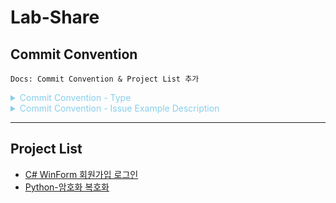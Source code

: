 # Lab-Share
## Commit Convention
`Docs: Commit Convention & Project List 추가`

<details><summary style="color:skyblue">Commit Convention - Type</summary>
<p>
  
> #### Type은 제목의 맨 앞에 위치하며, 가장 앞 글자는 대문자로 작성 (50자 미만 작성 권장)
> #### 커밋에 대한 내용은 보충 설명이 필요할 경우 작성
  
- feat : 새로운 기능 추가
- add : 추가
- fix : (문제가 되는) 버그 수정
- update : (문제가 되지 않는) 내용 수정
- docs : 문서 수정
- style : 코드 포맷팅, 세미콜론 누락, 코드 변경이 없는 경우
- refactor : 코드 리펙토링
- test : 테스트 코드, 리펙토링 테스트 코드 추가
- chore : 빌드 업무 수정, 패키지 매니저 수정
- rename : 파일 및 폴더명 수정, 이동 시
- remove : 파일 및 폴더 삭제 작업
- comment : 필요한 주석 추가 및 변경

</p>
</details>

<details><summary style="color:skyblue">Commit Convention - Issue Example Description</summary>
<p>

- Resolves: #111
- See also: #222, #333

</p>
</details>

- - -

## Project List
- [C# WinForm 회원가입 로그인](https://github.com/kgyujin/Lab-Share/tree/main/C%20Sharp-WinForm_%ED%9A%8C%EC%9B%90%EA%B0%80%EC%9E%85%20%EB%A1%9C%EA%B7%B8%EC%9D%B8)
- [Python-암호화 복호화](https://github.com/kgyujin/Lab-Share/tree/main/Python%20%EC%95%94%ED%98%B8%ED%99%94%20%EB%B3%B5%ED%98%B8%ED%99%94)
